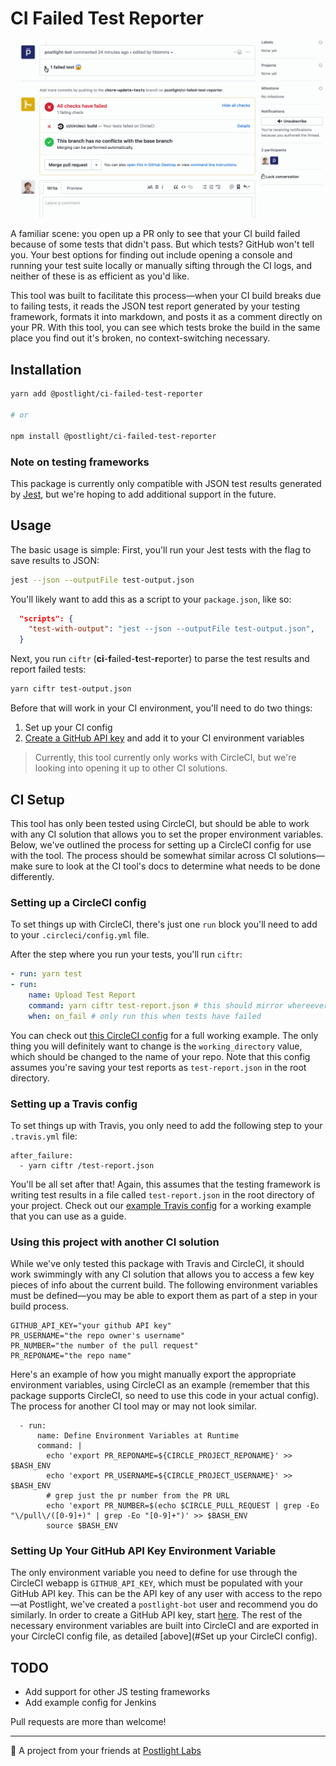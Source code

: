 # CI Failed Test Reporter

![A PR comment posted with the CI Failed Test Reporter](/readme-assets/demo.gif "CI Failed Test Reporter Screenshot")

A familiar scene: you open up a PR only to see that your CI build failed because of some tests that didn't pass. But which tests? GitHub won't tell you. Your best options for finding out include opening a console and running your test suite locally or manually sifting through the CI logs, and neither of these is as efficient as you'd like. 

This tool was built to facilitate this process—when your CI build breaks due to failing tests, it reads the JSON test report generated by your testing framework, formats it into markdown, and posts it as a comment directly on your PR. With this tool, you can see which tests broke the build in the same place you find out it's broken, no context-switching necessary.

## Installation

```bash
yarn add @postlight/ci-failed-test-reporter

# or

npm install @postlight/ci-failed-test-reporter
```

### Note on testing frameworks

This package is currently only compatible with JSON test results generated by [Jest](https://jestjs.io/), but we're hoping to add additional support in the future.

## Usage

The basic usage is simple: First, you'll run your Jest tests with the flag to save results to JSON:

```bash
jest --json --outputFile test-output.json
```

You'll likely want to add this as a script to your `package.json`, like so:

```json
  "scripts": {
    "test-with-output": "jest --json --outputFile test-output.json",
  }
```

Next, you run `ciftr` (**ci**-**f**ailed-**t**est-**r**eporter) to parse the test results and report failed tests:

```bash
yarn ciftr test-output.json
```

Before that will work in your CI environment, you'll need to do two things:

1. Set up your CI config
2. [Create a GitHub API key](#setting-up-your-github-api-key-environment-variable) and add it to your CI environment variables

> Currently, this tool currently only works with CircleCI, but we're looking into opening it up to other CI solutions. 

## CI Setup

This tool has only been tested using CircleCI, but should be able to work with any CI solution that allows you to set the proper environment variables. Below, we've outlined the process for setting up a CircleCI config for use with the tool. The process should be somewhat similar across CI solutions—make sure to look at the CI tool's docs to determine what needs to be done differently.

### Setting up a CircleCI config

To set things up with CircleCI, there's just one `run` block you'll need to add to your `.circleci/config.yml` file.

After the step where you run your tests, you'll run `ciftr`:

```yml
- run: yarn test
- run:
    name: Upload Test Report
    command: yarn ciftr test-report.json # this should mirror whereever you've saved your test results
    when: on_fail # only run this when tests have failed
```

You can check out [this CircleCI config](.circleci/config.example.yml) for a full working example. The only thing you will definitely want to change is the `working_directory` value, which should be changed to the name of your repo. Note that this config assumes you're saving your test reports as `test-report.json` in the root directory.

### Setting up a Travis config

To set things up with Travis, you only need to add the following step to your `.travis.yml` file:

```
after_failure:
  - yarn ciftr /test-report.json
```

You'll be all set after that! Again, this assumes that the testing framework is writing test results in a file called `test-report.json` in the root directory of your project. Check out our [example Travis config](.travis.example.yml) for a working example that you can use as a guide.

### Using this project with another CI solution

While we've only tested this package with Travis and CircleCI, it should work swimmingly with any CI solution that allows you to access a few key pieces of info about the current build. The following environment variables must be defined—you may be able to export them as part of a step in your build process.

```
GITHUB_API_KEY="your github API key"
PR_USERNAME="the repo owner's username"
PR_NUMBER="the number of the pull request"
PR_REPONAME="the repo name"
```

Here's an example of how you might manually export the appropriate environment variables, using CircleCI as an example (remember that this package supports CircleCI, so need to use this code in your actual config). The process for another CI tool may or may not look similar.

```
  - run:
      name: Define Environment Variables at Runtime
      command: |
        echo 'export PR_REPONAME=${CIRCLE_PROJECT_REPONAME}' >> $BASH_ENV
        echo 'export PR_USERNAME=${CIRCLE_PROJECT_USERNAME}' >> $BASH_ENV
        # grep just the pr number from the PR URL
        echo 'export PR_NUMBER=$(echo $CIRCLE_PULL_REQUEST | grep -Eo "\/pull\/([0-9]+)" | grep -Eo "[0-9]+")' >> $BASH_ENV
        source $BASH_ENV
```


### Setting Up Your GitHub API Key Environment Variable

The only environment variable you need to define for use through the CircleCI webapp is `GITHUB_API_KEY`, which must be populated with your GitHub API key. This can be the API key of any user with access to the repo—at Postlight, we've created a `postlight-bot` user and recommend you do similarly. In order to create a GitHub API key, start [here](https://github.com/settings/tokens). The rest of the necessary environment variables are built into CircleCI and are exported in your CircleCI config file, as detailed [above](#Set up your CircleCI config).

## TODO

- Add support for other JS testing frameworks
- Add example config for Jenkins

Pull requests are more than welcome!

---
🔬 A project from your friends at [Postlight Labs](https://postlight.com/labs)

